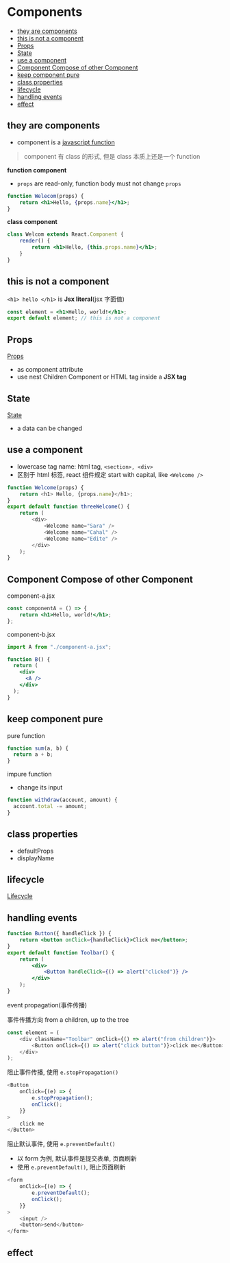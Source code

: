 # Components

- [they are components](#they-are-components)
- [this is not a component](#this-is-not-a-component)
- [Props](#props)
- [State](#state)
- [use a component](#use-a-component)
- [Component Compose of other Component](#component-compose-of-other-component)
- [keep component pure](#keep-component-pure)
- [class properties](#class-properties)
- [lifecycle](#lifecycle)
- [handling events](#handling-events)
- [effect](#effect)

## they are components

-   component is a [javascript function](javascript-function.md)

> component 有 class 的形式, 但是 class 本质上还是一个 function

**function component**

-   `props` are read-only, function body must not change `props`

```jsx
function Welecom(props) {
    return <h1>Hello, {props.name}</h1>;
}
```

**class component**

```jsx
class Welcom extends React.Component {
    render() {
        return <h1>Hello, {this.props.name}</h1>;
    }
}
```

## this is not a component

`<h1> hello </h1>` is **Jsx literal**(jsx 字面值)

```jsx
const element = <h1>Hello, world!</h1>;
export default element; // this is not a component
```

## Props

[Props](react-component-props.md)

- as component attribute
- use nest Children Component or HTML tag inside a **JSX tag**

## State

[State](react-component-state.md)

- a data can be changed

## use a component

-   lowercase tag name: html tag, `<section>, <div>`
-   区别于 html 标签, react 组件规定 start with capital, like `<Welcome />`

```js
function Welcome(props) {
    return <h1> Hello, {props.name}</h1>;
}
export default function threeWelcome() {
    return (
        <div>
            <Welcome name="Sara" />
            <Welcome name="Cahal" />
            <Welcome name="Edite" />
        </div>
    );
}
```

## Component Compose of other Component

component-a.jsx

```jsx
const componentA = () => {
    return <h1>Hello, world!</h1>;
};
```

component-b.jsx

```jsx
import A from "./component-a.jsx";

function B() {
  return (
    <div>
      <A />
    </div>
  );
}
```

## keep component pure

pure function

```js
function sum(a, b) {
  return a + b;
}
```

impure function

-   change its input

```js
function withdraw(account, amount) {
  account.total -= amount;
}
```

## class properties

-   defaultProps
-   displayName


## lifecycle

[Lifecycle](react-component-lifecycle.md)

## handling events

```jsx
function Button({ handleClick }) {
    return <button onClick={handleClick}>Click me</button>;
}
export default function Toolbar() {
    return (
        <div>
            <Button handleClick={() => alert("clicked")} />
        </div>
    );
}
```

event propagation(事件传播)

事件传播方向 from a children, up to the tree

```js
const element = (
    <div className="Toolbar" onClick={() => alert("from children")}>
        <Button onClick={() => alert("click button")}>click me</Button>
    </div>
);
```

阻止事件传播, 使用 `e.stopPropagation()`

```js
<Button
    onClick={(e) => {
        e.stopPropagation();
        onClick();
    }}
>
    click me
</Button>
```

阻止默认事件, 使用 `e.preventDefault()`

-   以 form 为例, 默认事件是提交表单, 页面刷新
-   使用 `e.preventDefault()`, 阻止页面刷新

```js
<form
    onClick={(e) => {
        e.preventDefault();
        onClick();
    }}
>
    <input />
    <button>send</button>
</form>
```

## effect
